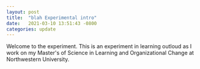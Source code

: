 ```yaml
---
layout: post
title:  "blah Experimental intro"
date:   2021-03-10 13:51:43 -0800
categories: update
---
```


Welcome to the experiment. This is an experiment in learning outloud as I work on my Master's of Science in Learning and Organizational Change at Northwestern University.
